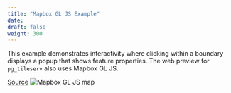 ```yaml
---
title: "Mapbox GL JS Example"
date:
draft: false
weight: 300
---
```


This example demonstrates interactivity where clicking within a boundary displays a popup that shows feature properties. The web preview for `pg_tileserv` also uses Mapbox GL JS.

[Source](https://github.com/CrunchyData/pg_tileserv/blob/master/examples/mapbox-gl-js/mapbox-gl-js-tiles.html)
![Mapbox GL JS map](/example-mapbox.PNG)

